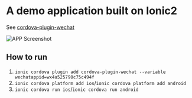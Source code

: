 # A demo application built on Ionic2

See [cordova-plugin-wechat](https://github.com/xu-li/cordova-plugin-wechat)

![APP Screenshot](https://raw.githubusercontent.com/xu-li/cordova-plugin-wechat-example/master/assets/screenshot-3.png)

## How to run

1. ```ionic cordova plugin add cordova-plugin-wechat --variable wechatappid=wx4a525790c75c494f```
2. ```ionic cordova platform add ios```/```ionic cordova platform add android```
3. ```ionic cordova run ios```/```ionic cordova run android```

